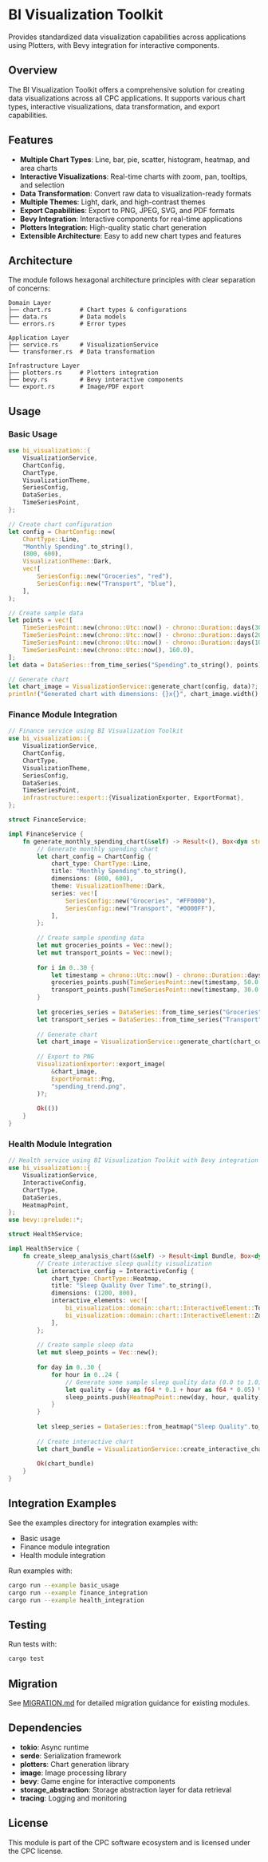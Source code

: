 # BI Visualization Toolkit

Provides standardized data visualization capabilities across applications using Plotters, with Bevy integration for interactive components.

## Overview

The BI Visualization Toolkit offers a comprehensive solution for creating data visualizations across all CPC applications. It supports various chart types, interactive visualizations, data transformation, and export capabilities.

## Features

- **Multiple Chart Types**: Line, bar, pie, scatter, histogram, heatmap, and area charts
- **Interactive Visualizations**: Real-time charts with zoom, pan, tooltips, and selection
- **Data Transformation**: Convert raw data to visualization-ready formats
- **Multiple Themes**: Light, dark, and high-contrast themes
- **Export Capabilities**: Export to PNG, JPEG, SVG, and PDF formats
- **Bevy Integration**: Interactive components for real-time applications
- **Plotters Integration**: High-quality static chart generation
- **Extensible Architecture**: Easy to add new chart types and features

## Architecture

The module follows hexagonal architecture principles with clear separation of concerns:

```
Domain Layer
├── chart.rs        # Chart types & configurations
├── data.rs         # Data models
└── errors.rs       # Error types

Application Layer
├── service.rs      # VisualizationService
└── transformer.rs  # Data transformation

Infrastructure Layer
├── plotters.rs     # Plotters integration
├── bevy.rs         # Bevy interactive components
└── export.rs       # Image/PDF export
```

## Usage

### Basic Usage

```rust
use bi_visualization::{
    VisualizationService,
    ChartConfig,
    ChartType,
    VisualizationTheme,
    SeriesConfig,
    DataSeries,
    TimeSeriesPoint,
};

// Create chart configuration
let config = ChartConfig::new(
    ChartType::Line,
    "Monthly Spending".to_string(),
    (800, 600),
    VisualizationTheme::Dark,
    vec![
        SeriesConfig::new("Groceries", "red"),
        SeriesConfig::new("Transport", "blue"),
    ],
);

// Create sample data
let points = vec![
    TimeSeriesPoint::new(chrono::Utc::now() - chrono::Duration::days(30), 150.0),
    TimeSeriesPoint::new(chrono::Utc::now() - chrono::Duration::days(20), 120.0),
    TimeSeriesPoint::new(chrono::Utc::now() - chrono::Duration::days(10), 180.0),
    TimeSeriesPoint::new(chrono::Utc::now(), 160.0),
];
let data = DataSeries::from_time_series("Spending".to_string(), points);

// Generate chart
let chart_image = VisualizationService::generate_chart(config, data)?;
println!("Generated chart with dimensions: {}x{}", chart_image.width(), chart_image.height());
```

### Finance Module Integration

```rust
// Finance service using BI Visualization Toolkit
use bi_visualization::{
    VisualizationService,
    ChartConfig,
    ChartType,
    VisualizationTheme,
    SeriesConfig,
    DataSeries,
    TimeSeriesPoint,
    infrastructure::export::{VisualizationExporter, ExportFormat},
};

struct FinanceService;

impl FinanceService {
    fn generate_monthly_spending_chart(&self) -> Result<(), Box<dyn std::error::Error>> {
        // Generate monthly spending chart
        let chart_config = ChartConfig {
            chart_type: ChartType::Line,
            title: "Monthly Spending".to_string(),
            dimensions: (800, 600),
            theme: VisualizationTheme::Dark,
            series: vec![
                SeriesConfig::new("Groceries", "#FF0000"),
                SeriesConfig::new("Transport", "#0000FF"),
            ],
        };
        
        // Create sample spending data
        let mut groceries_points = Vec::new();
        let mut transport_points = Vec::new();
        
        for i in 0..30 {
            let timestamp = chrono::Utc::now() - chrono::Duration::days(30 - i);
            groceries_points.push(TimeSeriesPoint::new(timestamp, 50.0 + (i as f64 * 2.0) % 100.0));
            transport_points.push(TimeSeriesPoint::new(timestamp, 30.0 + (i as f64 * 1.5) % 80.0));
        }
        
        let groceries_series = DataSeries::from_time_series("Groceries".to_string(), groceries_points);
        let transport_series = DataSeries::from_time_series("Transport".to_string(), transport_points);
        
        // Generate chart
        let chart_image = VisualizationService::generate_chart(chart_config, groceries_series)?;
        
        // Export to PNG
        VisualizationExporter::export_image(
            &chart_image,
            ExportFormat::Png,
            "spending_trend.png",
        )?;
        
        Ok(())
    }
}
```

### Health Module Integration

```rust
// Health service using BI Visualization Toolkit with Bevy integration
use bi_visualization::{
    VisualizationService,
    InteractiveConfig,
    ChartType,
    DataSeries,
    HeatmapPoint,
};
use bevy::prelude::*;

struct HealthService;

impl HealthService {
    fn create_sleep_analysis_chart(&self) -> Result<impl Bundle, Box<dyn std::error::Error>> {
        // Create interactive sleep quality visualization
        let interactive_config = InteractiveConfig {
            chart_type: ChartType::Heatmap,
            title: "Sleep Quality Over Time".to_string(),
            dimensions: (1200, 800),
            interactive_elements: vec![
                bi_visualization::domain::chart::InteractiveElement::Tooltip,
                bi_visualization::domain::chart::InteractiveElement::Zoom,
            ],
        };
        
        // Create sample sleep data
        let mut sleep_points = Vec::new();
        
        for day in 0..30 {
            for hour in 0..24 {
                // Generate some sample sleep quality data (0.0 to 1.0)
                let quality = (day as f64 * 0.1 + hour as f64 * 0.05) % 1.0;
                sleep_points.push(HeatmapPoint::new(day, hour, quality));
            }
        }
        
        let sleep_series = DataSeries::from_heatmap("Sleep Quality".to_string(), sleep_points);
        
        // Create interactive chart
        let chart_bundle = VisualizationService::create_interactive_chart(interactive_config, sleep_series)?;
        
        Ok(chart_bundle)
    }
}
```

## Integration Examples

See the examples directory for integration examples with:
- Basic usage
- Finance module integration
- Health module integration

Run examples with:
```bash
cargo run --example basic_usage
cargo run --example finance_integration
cargo run --example health_integration
```

## Testing

Run tests with:
```bash
cargo test
```

## Migration

See [MIGRATION.md](MIGRATION.md) for detailed migration guidance for existing modules.

## Dependencies

- **tokio**: Async runtime
- **serde**: Serialization framework
- **plotters**: Chart generation library
- **image**: Image processing library
- **bevy**: Game engine for interactive components
- **storage_abstraction**: Storage abstraction layer for data retrieval
- **tracing**: Logging and monitoring

## License

This module is part of the CPC software ecosystem and is licensed under the CPC license.